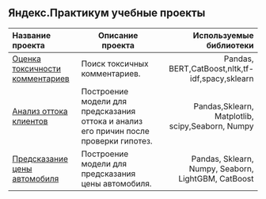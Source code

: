## Яндекс.Практикум учебные проекты

Название проекта | Описание проекта | Используемые библиотеки
:-----------------|------------------|------------------------:
[Оценка токсичности комментариев](10.11.2023_NLP.ipynb)| Поиск токсичных комментариев.  | Pandas, BERT,CatBoost,nltk,tf-idf,spacy,sklearn
[Анализ оттока клиентов](21.01.24_Ottok_clientov.ipynb)| Построение модели для предсказания оттока и анализ его причин после проверки гипотез. | Pandas,Sklearn, Matplotlib, scipy,Seaborn, Numpy
[Предсказание цены автомобиля](24.09.23_Predscazanie_ceni.ipynb) | Построение модели для предсказания цены автомобиля. | Pandas, Sklearn, Numpy, Seaborn, LightGBM, CatBoost 


